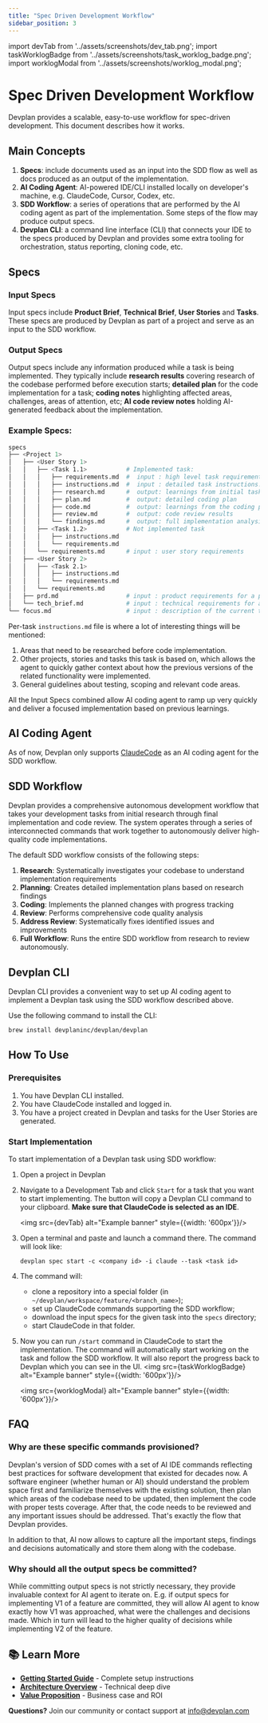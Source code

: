 ```yaml
---
title: "Spec Driven Development Workflow"
sidebar_position: 3
---
```


import devTab from '../assets/screenshots/dev_tab.png';
import taskWorklogBadge from '../assets/screenshots/task_worklog_badge.png';
import worklogModal from '../assets/screenshots/worklog_modal.png';

# Spec Driven Development Workflow

Devplan provides a scalable, easy-to-use workflow for spec-driven development. This document describes how it works.

## Main Concepts

1. **Specs**: include documents used as an input into the SDD flow as well as docs produced as an output of
the implementation.
2. **AI Coding Agent**: AI-powered IDE/CLI installed locally on developer's machine, e.g. ClaudeCode, Cursor, Codex, etc.
3. **SDD Workflow**: a series of operations that are performed by the AI coding agent as part of the implementation.
Some steps of the flow may produce output specs.
4. **Devplan CLI**: a command line interface (CLI) that connects your IDE to the specs produced by Devplan and provides
some extra tooling for orchestration, status reporting, cloning code, etc.

## Specs

### Input Specs
Input specs include **Product Brief**, **Technical Brief**, **User Stories** and **Tasks**. These specs
are produced by Devplan as part of a project and serve as an input to the SDD workflow.

### Output Specs
Output specs include any information produced while a task is being implemented. They typically include 
**research results** covering research of the codebase performed before execution starts; **detailed plan** for
the code implementation for a task; **coding notes** highlighting affected areas, challenges, areas of attention, etc;
**AI code review notes** holding AI-generated feedback about the implementation. 

### Example Specs:

```bash
specs
├── <Project 1>
│   ├── <User Story 1>
│   │   ├── <Task 1.1>           # Implemented task:
│   │   │   ├── requirements.md  #  input : high level task requirements
│   │   │   ├── instructions.md  #  input : detailed task instructions.
│   │   │   ├── research.md      #  output: learnings from initial task research
│   │   │   ├── plan.md          #  output: detailed coding plan
│   │   │   ├── code.md          #  output: learnings from the coding phase
│   │   │   ├── review.md        #  output: code review results
│   │   │   └── findings.md      #  output: full implementation analysis and important findings.
│   │   ├── <Task 1.2>           # Not implemented task             
│   │   │   ├── instructions.md
│   │   │   └── requirements.md
│   │   └── requirements.md      # input : user story requirements
│   ├── <User Story 2>
│   │   ├── <Task 2.1>
│   │   │   ├── instructions.md
│   │   │   └── requirements.md
│   │   └── requirements.md
│   ├── prd.md                   # input : product requirements for a project
│   └── tech_brief.md            # input : technical requirements for a project
└── focus.md                     # input : description of the current task AI agent should focus on
```

Per-task `instructions.md` file is where a lot of interesting things will be mentioned:
1. Areas that need to be researched before code implementation.
2. Other projects, stories and tasks this task is based on, which allows the agent to quickly gather context about
how the previous versions of the related functionality were implemented.
3. General guidelines about testing, scoping and relevant code areas.

All the Input Specs combined allow AI coding agent to ramp up very quickly and deliver a focused implementation based
on previous learnings.

## AI Coding Agent

As of now, Devplan only supports [ClaudeCode](https://www.claude.com/product/claude-code) as an AI coding agent for the
SDD workflow.

## SDD Workflow

Devplan provides a comprehensive autonomous development workflow that takes your development tasks from initial 
research through final implementation and code review. The system operates through a series of interconnected 
commands that work together to autonomously deliver high-quality code implementations.

The default SDD workflow consists of the following steps:

1. **Research**: Systematically investigates your codebase to understand implementation requirements
2. **Planning**: Creates detailed implementation plans based on research findings
3. **Coding**: Implements the planned changes with progress tracking
4. **Review**: Performs comprehensive code quality analysis
5. **Address Review**: Systematically fixes identified issues and improvements
6. **Full Workflow**: Runs the entire SDD workflow from research to review autonomously.

## Devplan CLI
Devplan CLI provides a convenient way to set up AI coding agent to implement a Devplan task
using the SDD workflow described above.

Use the following command to install the CLI:
```bash
brew install devplaninc/devplan/devplan
```

## How To Use

### Prerequisites

1. You have Devplan CLI installed.
2. You have ClaudeCode installed and logged in.
3. You have a project created in Devplan and tasks for the User Stories are generated.

### Start Implementation

To start implementation of a Devplan task using SDD workflow:

1. Open a project in Devplan
2. Navigate to a Development Tab and click `Start` for a task that you want to start implementing. The button will 
copy a Devplan CLI command to your clipboard. **Make sure that ClaudeCode is selected as an IDE**.
    
    <img src={devTab} alt="Example banner" style={{width: '600px'}}/>
3. Open a terminal and paste and launch a command there. The command will look like:
    ```
    devplan spec start -c <company id> -i claude --task <task id>
    ```
4. The command will:
   - clone a repository into a special folder (in `~/devplan/workspace/feature/<branch_name>`);
   - set up ClaudeCode commands supporting the SDD workflow;
   - download the input specs for the given task into the `specs` directory;
   - start ClaudeCode in that folder.
5. Now you can run `/start` command in ClaudeCode to start the implementation. The command will automatically
start working on the task and follow the SDD workflow. It will also report the progress back to Devplan which you
can see in the UI.
   <img src={taskWorklogBadge} alt="Example banner" style={{width: '600px'}}/>
   
   <img src={worklogModal} alt="Example banner" style={{width: '600px'}}/>

## FAQ

### Why are these specific commands provisioned?

Devplan's version of SDD comes with a set of AI IDE commands reflecting best practices for software development that
existed for decades now. A software engineer (whether human or AI) should understand the problem space first and
familiarize themselves with the existing solution, then plan which areas of the codebase need to be updated,
then implement the code with proper tests coverage. After that, the code needs to be reviewed and any important issues
should be addressed. That's exactly the flow that Devplan provides.

In addition to that, AI now allows to capture all the important steps, findings and decisions automatically and store
them along with the codebase.

### Why should all the output specs be committed?

While committing output specs is not strictly necessary, they provide invaluable context for AI agent to iterate on.
E.g. if output specs for implementing V1 of a feature are committed, they will allow AI agent to know exactly how
V1 was approached, what were the challenges and decisions made. Which in turn will lead to the higher quality of
decisions while implementing V2 of the feature.
   

## 📚 Learn More

- **[Getting Started Guide](/getting-started)** - Complete setup instructions
- **[Architecture Overview](/architecture)** - Technical deep dive
- **[Value Proposition](/value-proposition)** - Business case and ROI

**Questions?** Join our community or contact support at info@devplan.com